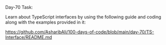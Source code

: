 Day-70 Task:

Learn about TypeScript interfaces by using the following guide and coding along with the examples provided in it:

https://github.com/AsharibAli/100-days-of-code/blob/main/day-70/TS-Interface/README.md
